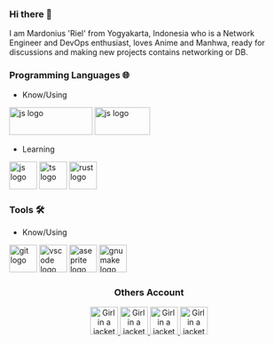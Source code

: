 ### Hi there 👋

I am Mardonius 'Riel' from Yogyakarta, Indonesia who is a Network Engineer and DevOps enthusiast, loves Anime and Manhwa, ready for discussions and making new projects contains networking or DB.

### Programming Languages 🌐

- Know/Using

 [<img src="https://cdn.freebiesupply.com/images/large/2x/cisco-logo-transparent.png" alt="js logo" width="150" height="50">](https://www.netacad.com/) [<img src="https://upload.wikimedia.org/wikipedia/commons/thumb/3/37/MikroTik_logo.svg/1280px-MikroTik_logo.svg.png" alt="js logo" width="100" height="50">](https://mikrotik.com/)

- Learning

 [<img src="https://www.pngitem.com/pimgs/m/31-312064_programming-icon-png-python-logo-512-transparent-png.png" alt="js logo" width="50" height="50">](https://www.python.org/)  [<img src="https://brandslogos.com/wp-content/uploads/images/large/java-logo-1.png" alt="ts logo" width="50">](https://www.typescriptlang.org/)   [<img src="https://brandslogos.com/wp-content/uploads/thumbs/php-logo-vector.svg" alt="rust logo" width="50">](https://www.rust-lang.org/)


### Tools 🛠️

- Know/Using

[<img src="https://raw.githubusercontent.com/Delta456/Delta456/master/img/git.png" alt="git logo" width="50" height="50">](https://git-scm.com/)  [<img src="https://raw.githubusercontent.com/Delta456/Delta456/master/img/vscode.png" alt="vscode logo" width="50" height="50">](https://code.visualstudio.com/)  [<img src="https://raw.githubusercontent.com/Delta456/Delta456/master/img/aseprite.png" alt="aseprite logo" width="50" height="50">](https://www.aseprite.org/)   [<img src="https://raw.githubusercontent.com/Delta456/Delta456/master/img/gnu_make.png" alt="gnu make logo" width="50" height="50">](https://www.gnu.org/software/make/manual/make.html)


<h3 align="center"> Others Account</h3>

<p align="center">
  <a href="https://www.facebook.com/mardonius.riel3/">
    <img src="https://www.freepnglogos.com/uploads/facebook-logo-icon/facebook-logo-icon-file-facebook-icon-svg-wikimedia-commons-4.png" alt="Girl in a jacket" width="50" height="50">
  </a><a href="https://www.instagram.com/mr_l_5512/">
    <img src="http://assets.stickpng.com/thumbs/580b57fcd9996e24bc43c521.png" alt="Girl in a jacket" width="50" height="50">
  </a>
  
  
  
  <a href="https://discord.gg/cKKs3kv">
    <img src="https://www.freepnglogos.com/uploads/discord-logo-png/concours-discord-cartes-voeux-fortnite-france-6.png" alt="Girl in a jacket" width="50" height="50">
  </a>
  
  <a href="https://steamcommunity.com/id/mrl512/">
    <img src="https://cdn.freebiesupply.com/images/large/2x/steam-logo-transparent.png" alt="Girl in a jacket" width="50" height="50">
  </a>
</p>

  
  

